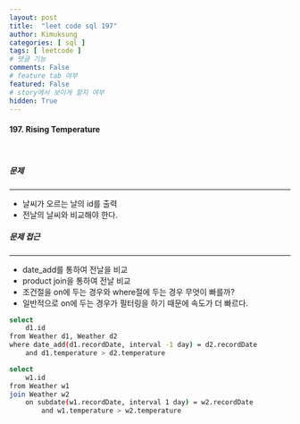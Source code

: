 ```yaml
---
layout: post
title:  "leet code sql 197"
author: Kimuksung
categories: [ sql ]
tags: [ leetcode ]
# 댓글 기능
comments: False
# feature tab 여부
featured: False
# story에서 보이게 할지 여부
hidden: True
---
```


#### 197. Rising Temperature

<br>

##### 문제
---
- 날씨가 오르는 날의 id를 출력
- 전날의 날씨와 비교해야 한다.

##### 문제 접근
---
- date_add를 통하여 전날을 비교
- product join을 통하여 전날 비교
- 조건절을 on에 두는 경우와 where절에 두는 경우 무엇이 빠를까?
- 일반적으로 on에 두는 경우가 필터링을 하기 때문에 속도가 더 빠르다.

```bash
select
    d1.id
from Weather d1, Weather d2
where date_add(d1.recordDate, interval -1 day) = d2.recordDate
    and d1.temperature > d2.temperature
```

```bash
select 
    w1.id
from Weather w1
join Weather w2
    on subdate(w1.recordDate, interval 1 day) = w2.recordDate
        and w1.temperature > w2.temperature
```